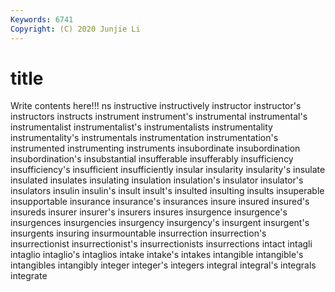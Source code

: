 ```yaml
---
Keywords: 6741
Copyright: (C) 2020 Junjie Li
---
```


# title

Write contents here!!!
ns
instructive 
instructively 
instructor 
instructor's 
instructors 
instructs 
instrument 
instrument's 
instrumental 
instrumental's
instrumentalist 
instrumentalist's 
instrumentalists 
instrumentality 
instrumentality's 
instrumentals 
instrumentation 
instrumentation's 
instrumented 
instrumenting
instruments 
insubordinate 
insubordination 
insubordination's 
insubstantial 
insufferable 
insufferably 
insufficiency 
insufficiency's 
insufficient
insufficiently 
insular 
insularity 
insularity's 
insulate 
insulated 
insulates 
insulating 
insulation 
insulation's
insulator 
insulator's 
insulators 
insulin 
insulin's 
insult 
insult's 
insulted 
insulting 
insults
insuperable 
insupportable 
insurance 
insurance's 
insurances 
insure 
insured 
insured's 
insureds 
insurer
insurer's 
insurers 
insures 
insurgence 
insurgence's 
insurgences 
insurgencies 
insurgency 
insurgency's 
insurgent
insurgent's 
insurgents 
insuring 
insurmountable 
insurrection 
insurrection's 
insurrectionist 
insurrectionist's 
insurrectionists 
insurrections
intact 
intagli 
intaglio 
intaglio's 
intaglios 
intake 
intake's 
intakes 
intangible 
intangible's
intangibles 
intangibly 
integer 
integer's 
integers 
integral 
integral's 
integrals 
integrate 

